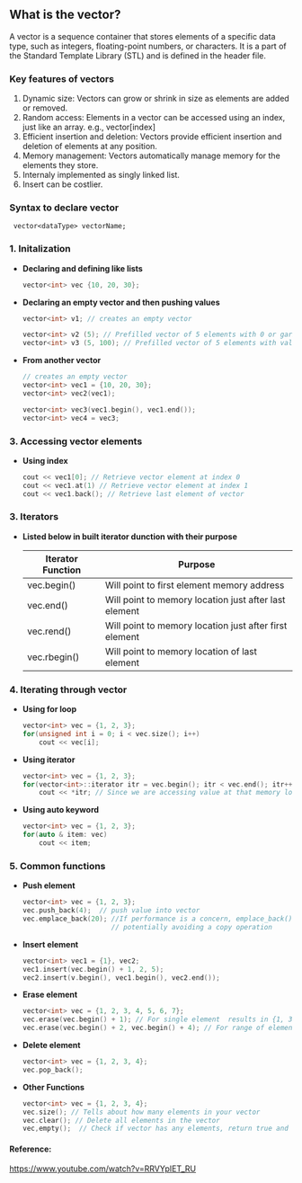 ## What is the vector?
A vector is a sequence container that stores elements of a specific data type, such as integers, floating-point numbers, or characters. It is a part of the Standard Template Library (STL) and is defined in the <vector> header file.

### Key features of vectors
1. Dynamic size: Vectors can grow or shrink in size as elements are added or removed.
2. Random access: Elements in a vector can be accessed using an index, just like an array. e.g., vector[index]
3. Efficient insertion and deletion: Vectors provide efficient insertion and deletion of elements at any position.
4. Memory management: Vectors automatically manage memory for the elements they store.
5. Internaly implemented as singly linked list.
6. Insert can be costlier.

### Syntax to declare vector

     vector<dataType> vectorName;

### 1. Initalization

- **Declaring and defining like lists**
    ```cpp
    vector<int> vec {10, 20, 30};
    ```

- **Declaring an empty vector and then pushing values**
    ```cpp
    vector<int> v1; // creates an empty vector

    vector<int> v2 (5); // Prefilled vector of 5 elements with 0 or garbage value depending on compiler
    vector<int> v3 (5, 100); // Prefilled vector of 5 elements with value 100
    ```

- **From another vector**
    ```cpp
    // creates an empty vector
    vector<int> vec1 = {10, 20, 30};
    vector<int> vec2(vec1);

    vector<int> vec3(vec1.begin(), vec1.end());
    vector<int> vec4 = vec3;
    ```
### 3. Accessing vector elements

- **Using index**

    ```cpp
    cout << vec1[0]; // Retrieve vector element at index 0
    cout << vec1.at(1) // Retrieve vector element at index 1
    cout << vec1.back(); // Retrieve last element of vector
    ```
### 3. Iterators

- **Listed below in built iterator dunction with their purpose**

    | Iterator Function | Purpose |
    | ------------------| --------|
    | vec.begin() | Will point to first element memory address |
    | vec.end()   | Will point to memory location just after last element |
    | vec.rend()   | Will point to memory location just after first element |
    | vec.rbegin()   | Will point to memory location of last element |

### 4. Iterating through vector

- **Using for loop**
    ```cpp
    vector<int> vec = {1, 2, 3};
    for(unsigned int i = 0; i < vec.size(); i++)
        cout << vec[i];
    ```

- **Using iterator**

    ```cpp
    vector<int> vec = {1, 2, 3};
    for(vector<int>::iterator itr = vec.begin(); itr < vec.end(); itr++) //vec.begin()
        cout << *itr; // Since we are accessing value at that memory location so we need to use derefence pointer
    ```

- **Using auto keyword**
    ```cpp
    vector<int> vec = {1, 2, 3};
    for(auto & item: vec)
        cout << item;
    ```

### 5. Common functions
- **Push element**
    ```cpp
    vector<int> vec = {1, 2, 3};
    vec.push_back(4);  // push value into vector
    vec.emplace_back(20); //If performance is a concern, emplace_back() is generally better than push_back() since it constructs the object in-place
                          // potentially avoiding a copy operation
    ```

- **Insert element**
    ```cpp
    vector<int> vec1 = {1}, vec2;
    vec1.insert(vec.begin() + 1, 2, 5);
    vec2.insert(v.begin(), vec1.begin(), vec2.end());
    ```

- **Erase element**
    ```cpp
    vector<int> vec = {1, 2, 3, 4, 5, 6, 7};
    vec.erase(vec.begin() + 1); // For single element  results in {1, 3, 4, 5, 6, 7}
    vec.erase(vec.begin() + 2, vec.begin() + 4); // For range of element results in {1, 3, 6, 7}
    ```

- **Delete element**
    ```cpp
    vector<int> vec = {1, 2, 3, 4};
    vec.pop_back();
    ```
- **Other Functions**
    ```cpp
    vector<int> vec = {1, 2, 3, 4};
    vec.size(); // Tells about how many elements in your vector
    vec.clear(); // Delete all elements in the vector
    vec,empty();  // Check if vector has any elements, return true and false
    ```


#### Reference:
https://www.youtube.com/watch?v=RRVYpIET_RU